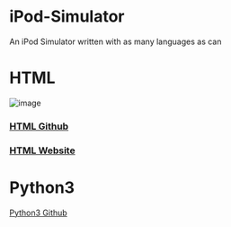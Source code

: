 # iPod-Simulator
An iPod Simulator written with as many languages as can

# HTML
![image](https://github.com/HttpAnimation/iPod-Simulator/assets/97435656/1b3d67ff-7af6-43cd-bbb9-a6795aac0a5b)
### [HTML Github](https://github.com/HttpAnimation/iPod-Simulator/gh-pages)
### [HTML Website](https://httpanimation.github.io/iPod-Simulator/)

# Python3
[Python3 Github]()
